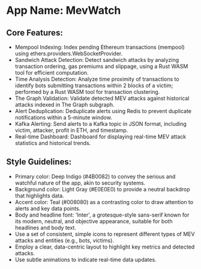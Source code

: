 # **App Name**: MevWatch

## Core Features:

- Mempool Indexing: Index pending Ethereum transactions (mempool) using ethers.providers.WebSocketProvider.
- Sandwich Attack Detection: Detect sandwich attacks by analyzing transaction ordering, gas premiums and slippage, using a Rust WASM tool for efficient computation.
- Time Analysis Detection: Analyze time proximity of transactions to identify bots submitting transactions within 2 blocks of a victim; performed by a Rust WASM tool for transaction clustering.
- The Graph Validation: Validate detected MEV attacks against historical attacks indexed in The Graph subgraph.
- Alert Deduplication: Deduplicate alerts using Redis to prevent duplicate notifications within a 5-minute window.
- Kafka Alerting: Send alerts to a Kafka topic in JSON format, including victim, attacker, profit in ETH, and timestamp.
- Real-time Dashboard: Dashboard for displaying real-time MEV attack statistics and historical trends.

## Style Guidelines:

- Primary color: Deep Indigo (#4B0082) to convey the serious and watchful nature of the app, akin to security systems.
- Background color: Light Gray (#E0E0E0) to provide a neutral backdrop that highlights data.
- Accent color: Teal (#008080) as a contrasting color to draw attention to alerts and key data points.
- Body and headline font: 'Inter', a grotesque-style sans-serif known for its modern, neutral, and objective appearance, suitable for both headlines and body text.
- Use a set of consistent, simple icons to represent different types of MEV attacks and entities (e.g., bots, victims).
- Employ a clear, data-centric layout to highlight key metrics and detected attacks.
- Use subtle animations to indicate real-time data updates.